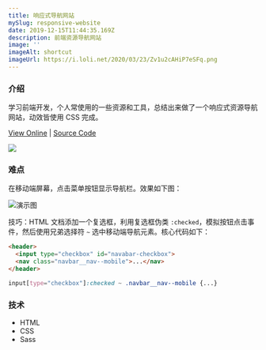 ```yaml
---
title: 响应式导航网站
mySlug: responsive-website
date: 2019-12-15T11:44:35.169Z
description: 前端资源导航网站
image: ''
imageAlt: shortcut
imageUrl: https://i.loli.net/2020/03/23/Zv1u2cAHiP7eSFq.png
---
```

### 介绍
学习前端开发，个人常使用的一些资源和工具，总结出来做了一个响应式资源导航网站，动效皆使用 CSS 完成。

[View Online](https://webresource.netlify.com/) | [Source Code](https://github.com/byodian/web-resources)

![](https://i.loli.net/2020/03/23/xSwcb8RTMN3k1qB.png)

### 难点
在移动端屏幕，点击菜单按钮显示导航栏。效果如下图：

![演示图](https://i.loli.net/2020/03/23/xkMLToE9egwcUsG.gif)

技巧：HTML 文档添加一个复选框，利用复选框伪类 `:checked`，模拟按钮点击事件，然后使用兄弟选择符 `~` 选中移动端导航元素。核心代码如下：

```html
<header>
  <input type="checkbox" id="navabar-checkbox">
  <nav class="navbar__nav--mobile">...</nav>
</header>
```

```css
input[type="checkbox"]:checked ~ .navbar__nav--mobile {...} 
```

### 技术
- HTML
- CSS
- Sass
